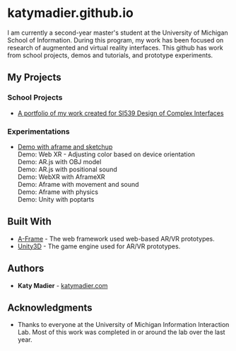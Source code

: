# katymadier.github.io

I am currently a second-year master's student at the University of Michigan School of Information. During this program, my work has been focused on research of augmented and virtual reality interfaces. This github has work from school projects, demos and tutorials, and prototype experiments. 

## My Projects
### School Projects
* [A portfolio of my work created for SI539 Design of Complex Interfaces](https://katymadier.github.io/portfolio/)<br>

### Experimentations
* [Demo with aframe and sketchup](https://katymadier.github.io/poptart/) <br>
Demo: Web XR - Adjusting color based on device orientation<br>
Demo: AR.js with OBJ model<br>
Demo: AR.js with positional sound<br>
Demo: WebXR with AframeXR<br>
Demo: Aframe with movement and sound<br>
Demo: Aframe with physics<br>
Demo: Unity with poptarts<br>


## Built With

* [A-Frame](http://) - The web framework used web-based AR/VR prototypes.
* [Unity3D](https://) - The game engine used for AR/VR prototypes.

## Authors

* **Katy Madier** - [katymadier.com](https://katymadier.com)


## Acknowledgments

* Thanks to everyone at the University of Michigan Information Interaction Lab. Most of this work was completed in or around the lab over the last year. 
